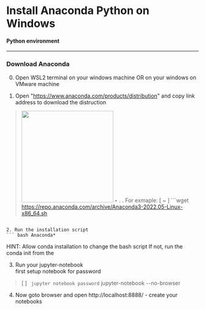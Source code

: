 # Install Anaconda Python on Windows
#### Python environment

---

### Download Anaconda
0. Open WSL2 terminal on your windows machine 
OR on your windows on VMware machine

1. Open "https://www.anaconda.com/products/distribution" and copy link address to download the distruction
> <img src="/static/articles/imgs/Download-Anaconda-Python-Installer-Linux.png" height=240/> ‣
.
.
For exmaple:
[ ~ ] ```wget https://repo.anaconda.com/archive/Anaconda3-2022.05-Linux-x86_64.sh
```

2. Run the installation script
``` bash Anaconda*
```
HINT: Allow conda installation to change the bash script
If not, run the conda init from the 

3. Run your jupyter-notebook \
first setup notebook for password
> [ ] ``` jupyter notebook password```
jupyter-notebook  --no-browser

4. Now goto browser and open http://localhost:8888/ - create your notebooks

